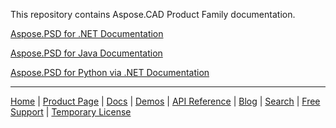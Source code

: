 This repository contains Aspose.CAD Product Family documentation.

[Aspose.PSD for .NET Documentation](net)

[Aspose.PSD for Java Documentation](java)

[Aspose.PSD for Python via .NET Documentation](python-net)

------------
[Home](https://www.aspose.com/) | [Product Page](https://products.aspose.com/psd/) | [Docs](https://docs.aspose.com/psd/) | [Demos](https://products.aspose.app/psd/family) | [API Reference](https://reference.aspose.com/psd) | [Blog](https://blog.aspose.com/category/psd/) | [Search](https://search.aspose.com/) | [Free Support](https://forum.aspose.com/c/psd) |  [Temporary License](https://purchase.aspose.com/temporary-license)

